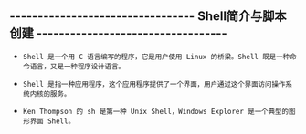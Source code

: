 ## --------------------------------- Shell简介与脚本创建 ---------------------------------- ##

* `Shell 是一个用 C 语言编写的程序，它是用户使用 Linux 的桥梁。Shell 既是一种命令语言，又是一种程序设计语言。`

* `Shell 是指一种应用程序，这个应用程序提供了一个界面，用户通过这个界面访问操作系统内核的服务。`

* `Ken Thompson 的 sh 是第一种 Unix Shell，Windows Explorer 是一个典型的图形界面 Shell。`



